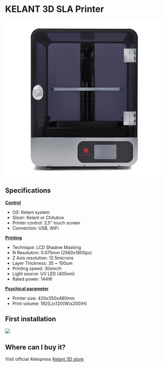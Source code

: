 <h1>KELANT 3D SLA Printer</h1>

<img src="https://github.com/Kelant3D/Kelant-S400/blob/master/web/kelant3d.jpg" />

<h2>Specifications</h2>
<u><b>Control</b></u>
<ul>
  <li>OS: Kelant system</li>
 <li>Slicer: Kelant or Chitubox</li>
 <li>Printer control: 3,5" touch screen</li>
 <li>Connection: USB, WiFi</li>
</ul>
<u><b>Printing</b></u>
<ul>
 <li>Technique: LCD Shadow Masking</li>
 <li>N Resolution: 0.075mm (2560x1600px)</li>
 <li>Z Axis resolution: 12.5microns</li>
 <li>Layer Thickness: 35 ~ 100um</li>
 <li>Printing speed: 30mm/h</li>
 <li>Light source: UV LED (405nm)</li>
 <li>Rated power: 144W</li>
</ul>
<u><b>Psychical parameter</u></b>
<ul>
 <li>Printer size: 420x350x480mm</li>
 <li>Print volume: 192(L)x120(W)x200(H)</li>
</ul>

<h2>First installation</h2>
<a href="https://www.youtube.com/watch?v=tZRK0-5ZPNM" target="_blank"><img src="https://img.youtube.com/vi/tZRK0-5ZPNM/maxresdefault.jpg" /></a>

<h2>Where can I buy it?</h2>
Visit official Aliexpress <a href="https://kelant.aliexpress.com/store/4503053" target="_blank">Kelant 3D store</a>

